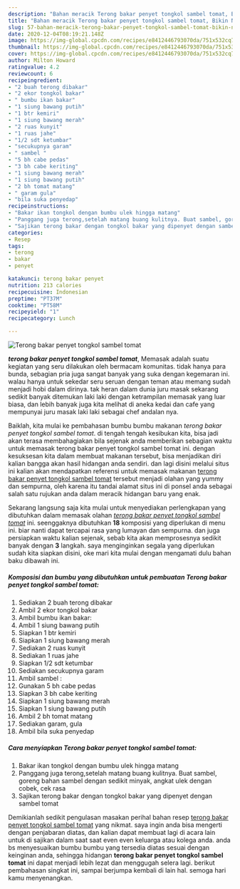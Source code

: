 ```yaml
---
description: "Bahan meracik Terong bakar penyet tongkol sambel tomat, Bikin Ngiler"
title: "Bahan meracik Terong bakar penyet tongkol sambel tomat, Bikin Ngiler"
slug: 57-bahan-meracik-terong-bakar-penyet-tongkol-sambel-tomat-bikin-ngiler
date: 2020-12-04T08:19:21.148Z
image: https://img-global.cpcdn.com/recipes/e8412446793070da/751x532cq70/terong-bakar-penyet-tongkol-sambel-tomat-foto-resep-utama.jpg
thumbnail: https://img-global.cpcdn.com/recipes/e8412446793070da/751x532cq70/terong-bakar-penyet-tongkol-sambel-tomat-foto-resep-utama.jpg
cover: https://img-global.cpcdn.com/recipes/e8412446793070da/751x532cq70/terong-bakar-penyet-tongkol-sambel-tomat-foto-resep-utama.jpg
author: Milton Howard
ratingvalue: 4.2
reviewcount: 6
recipeingredient:
- "2 buah terong dibakar"
- "2 ekor tongkol bakar"
- " bumbu ikan bakar"
- "1 siung bawang putih"
- "1 btr kemiri"
- "1 siung bawang merah"
- "2 ruas kunyit"
- "1 ruas jahe"
- "1/2 sdt ketumbar"
- "secukupnya garam"
- " sambel "
- "5 bh cabe pedas"
- "3 bh cabe keriting"
- "1 siung bawang merah"
- "1 siung bawang putih"
- "2 bh tomat matang"
- " garam gula"
- "bila suka penyedap"
recipeinstructions:
- "Bakar ikan tongkol dengan bumbu ulek hingga matang"
- "Panggang juga terong,setelah matang buang kulitnya. Buat sambel, goreng bahan sambel dengan sedikit minyak, angkat ulek dengan cobek, cek rasa"
- "Sajikan terong bakar dengan tongkol bakar yang dipenyet dengan sambel tomat"
categories:
- Resep
tags:
- terong
- bakar
- penyet

katakunci: terong bakar penyet 
nutrition: 213 calories
recipecuisine: Indonesian
preptime: "PT37M"
cooktime: "PT58M"
recipeyield: "1"
recipecategory: Lunch

---
```



![Terong bakar penyet tongkol sambel tomat](https://img-global.cpcdn.com/recipes/e8412446793070da/751x532cq70/terong-bakar-penyet-tongkol-sambel-tomat-foto-resep-utama.jpg)

<b><i>terong bakar penyet tongkol sambel tomat</i></b>, Memasak adalah suatu kegiatan yang seru dilakukan oleh bermacam komunitas. tidak hanya para bunda, sebagian pria juga sangat banyak yang suka dengan kegemaran ini. walau hanya untuk sekedar seru seruan dengan teman atau memang sudah menjadi hobi dalam dirinya. tak heran dalam dunia juru masak sekarang sedikit banyak ditemukan laki laki dengan ketrampilan memasak yang luar biasa, dan lebih banyak juga kita melihat di aneka kedai dan cafe yang mempunyai juru masak laki laki sebagai chef andalan nya.



Baiklah, kita mulai ke pembahasan bumbu bumbu makanan <i>terong bakar penyet tongkol sambel tomat</i>. di tengah tengah kesibukan kita, bisa jadi akan terasa membahagiakan bila sejenak anda memberikan sebagian waktu untuk memasak terong bakar penyet tongkol sambel tomat ini. dengan kesuksesan kita dalam membuat makanan tersebut, bisa menjadikan diri kalian bangga akan hasil hidangan anda sendiri. dan lagi disini melalui situs ini kalian akan mendapatkan referensi untuk memasak makanan <u>terong bakar penyet tongkol sambel tomat</u> tersebut menjadi olahan yang yummy dan sempurna, oleh karena itu tandai alamat situs ini di ponsel anda sebagai salah satu rujukan anda dalam meracik hidangan baru yang enak.


Sekarang langsung saja kita mulai untuk menyediakan perlengkapan yang dibutuhkan dalam memasak olahan <u><i>terong bakar penyet tongkol sambel tomat</i></u> ini. seenggaknya dibutuhkan <b>18</b> komposisi yang diperlukan di menu ini. biar nanti dapat tercapai rasa yang lumayan dan sempurna. dan juga persiapkan waktu kalian sejenak, sebab kita akan memprosesnya sedikit banyak dengan <b>3</b> langkah. saya menginginkan segala yang diperlukan sudah kita siapkan disini, oke mari kita mulai dengan mengamati dulu bahan baku dibawah ini.

<!--inarticleads1-->

##### Komposisi dan bumbu yang dibutuhkan untuk pembuatan Terong bakar penyet tongkol sambel tomat:

1. Sediakan 2 buah terong dibakar
1. Ambil 2 ekor tongkol bakar
1. Ambil  bumbu ikan bakar:
1. Ambil 1 siung bawang putih
1. Siapkan 1 btr kemiri
1. Siapkan 1 siung bawang merah
1. Sediakan 2 ruas kunyit
1. Sediakan 1 ruas jahe
1. Siapkan 1/2 sdt ketumbar
1. Sediakan secukupnya garam
1. Ambil  sambel :
1. Gunakan 5 bh cabe pedas
1. Siapkan 3 bh cabe keriting
1. Siapkan 1 siung bawang merah
1. Siapkan 1 siung bawang putih
1. Ambil 2 bh tomat matang
1. Sediakan  garam, gula
1. Ambil bila suka penyedap




<!--inarticleads2-->

##### Cara menyiapkan Terong bakar penyet tongkol sambel tomat:

1. Bakar ikan tongkol dengan bumbu ulek hingga matang
1. Panggang juga terong,setelah matang buang kulitnya. Buat sambel, goreng bahan sambel dengan sedikit minyak, angkat ulek dengan cobek, cek rasa
1. Sajikan terong bakar dengan tongkol bakar yang dipenyet dengan sambel tomat




Demikianlah sedikit pengulasan masakan perihal bahan resep <u>terong bakar penyet tongkol sambel tomat</u> yang nikmat. saya ingin anda bisa mengerti dengan penjabaran diatas, dan kalian dapat membuat lagi di acara lain untuk di sajikan dalam saat saat even even keluarga atau kolega anda. anda bs menyesuaikan bumbu bumbu yang tersedia diatas sesuai dengan keinginan anda, sehingga hidangan <b>terong bakar penyet tongkol sambel tomat</b> ini dapat menjadi lebih lezat dan menggugah selera lagi. berikut pembahasan singkat ini, sampai berjumpa kembali di lain hal. semoga hari kamu menyenangkan.

